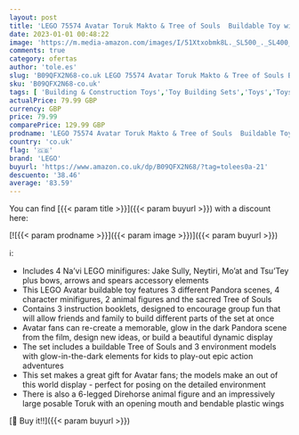 ```yaml
---
layout: post
title: 'LEGO 75574 Avatar Toruk Makto & Tree of Souls  Buildable Toy with Jake Sully and Neytiri Minifigures plus Direhorse Animal Figure  Glow in the Dark Pandora Scenes'
date: 2023-01-01 00:48:22
image: 'https://m.media-amazon.com/images/I/51Xtxobmk8L._SL500_._SL400_.jpg'
comments: true
category: ofertas
author: 'tole.es'
slug: 'B09QFX2N68-co.uk LEGO 75574 Avatar Toruk Makto & Tree of Souls Buildable...'
sku: 'B09QFX2N68-co.uk'
tags: [ 'Building & Construction Toys','Toy Building Sets','Toys','Toys & Games','lego','🇬🇧', ]
actualPrice: 79.99 GBP
currency: GBP
price: 79.99
comparePrice: 129.99 GBP
prodname: 'LEGO 75574 Avatar Toruk Makto & Tree of Souls  Buildable Toy with Jake Sully and Neytiri Minifigures plus Direhorse Animal Figure  Glow in the Dark Pandora Scenes'
country: 'co.uk'
flag: '🇬🇧'
brand: 'LEGO'
buyurl: 'https://www.amazon.co.uk/dp/B09QFX2N68/?tag=tolees0a-21'
descuento: '38.46'
average: '83.59'
---
```


You can find [{{< param title >}}]({{< param buyurl >}}) with a discount here:

[![{{< param prodname >}}]({{< param image >}})]({{< param buyurl >}})

ℹ️:

- Includes 4 Na’vi LEGO minifigures: Jake Sully, Neytiri, Mo’at and Tsu’Tey plus bows, arrows and spears accessory elements
- This LEGO Avatar buildable toy features 3 different Pandora scenes, 4 character minifigures, 2 animal figures and the sacred Tree of Souls
- Contains 3 instruction booklets, designed to encourage group fun that will allow friends and family to build different parts of the set at once
- Avatar fans can re-create a memorable, glow in the dark Pandora scene from the film, design new ideas, or build a beautiful dynamic display
- The set includes a buildable Tree of Souls and 3 environment models with glow-in-the-dark elements for kids to play-out epic action adventures
- This set makes a great gift for Avatar fans; the models make an out of this world display - perfect for posing on the detailed environment
- There is also a 6-legged Direhorse animal figure and an impressively large posable Toruk with an opening mouth and bendable plastic wings

[🛒 Buy it!!]({{< param buyurl >}})
